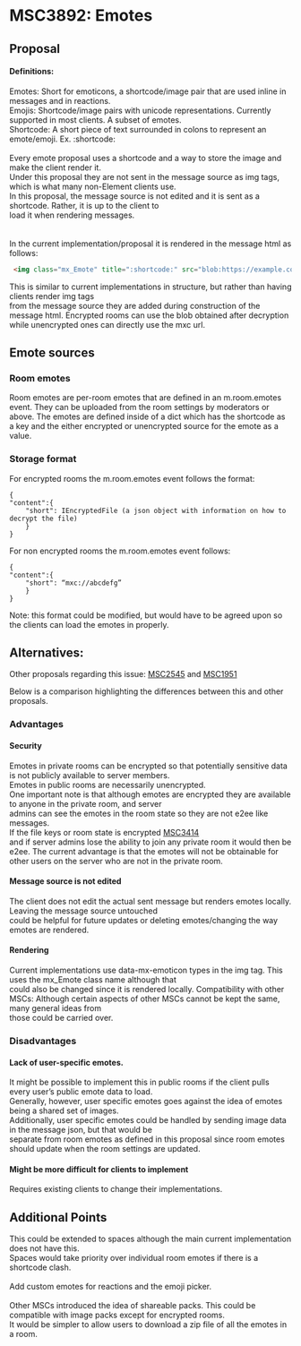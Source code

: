 # MSC3892: Emotes
## Proposal
#### Definitions:
Emotes: Short for emoticons, a shortcode/image pair that are used inline in messages and in reactions. <br/> 
Emojis: Shortcode/image pairs with unicode representations. Currently supported in most clients. A subset of emotes. <br/> 
Shortcode: A short piece of text surrounded in colons to represent an emote/emoji. Ex. :shortcode: 
<br/><br/>
Every emote proposal uses a shortcode and a way to store the image and make the client render it. <br/> 
Under this proposal they are not sent in the message source as img tags, which is what many non-Element clients use. <br/> 
In this proposal, the message source is not edited and it is sent as a shortcode. Rather, it is up to the client to <br/>load it when rendering messages.<br/> 
<br/><br/>
In the current implementation/proposal it is rendered in the message html as follows:

```html
 <img class="mx_Emote" title=":shortcode:" src="blob:https://example.com/blob-guid">
```
This is similar to current implementations in structure, but rather than having clients render img tags <br/>
from the message source they are added during construction of the message html. Encrypted rooms can use the blob obtained after decryption <br/> 
while unencrypted ones can directly use the mxc url.

## Emote sources
### Room emotes
Room emotes are per-room emotes that are defined in an m.room.emotes event. They can be uploaded from the room settings by moderators or above.
The emotes are defined inside of a dict which has the shortcode as a key and the either encrypted or unencrypted source for the emote as a value.
### Storage format
For encrypted rooms the m.room.emotes event follows the format:
```
{
"content":{
	"short": IEncryptedFile (a json object with information on how to decrypt the file)
	}
}
```

For non encrypted rooms the m.room.emotes event follows: 
```
{
"content":{
 	"short": “mxc://abcdefg”
	}
}
```

Note: this format could be modified, but would have to be agreed upon so the clients can load the emotes in properly.

## Alternatives:
Other proposals regarding this issue: [MSC2545](https://github.com/matrix-org/matrix-spec-proposals/pull/2545) and [MSC1951](https://github.com/matrix-org/matrix-doc/pull/1951)

Below is a comparison highlighting the differences between this and other proposals.
### Advantages
#### Security
Emotes in private rooms can be encrypted so that potentially sensitive data is not publicly available to server members. <br/> 
Emotes in public rooms are necessarily unencrypted. <br/>
One important note is that although emotes are encrypted they are available to anyone in the private room, and server <br/> 
admins can see the emotes in the room state so they are not e2ee like messages. <br/> 
If the file keys or room state is encrypted [MSC3414](https://github.com/matrix-org/matrix-spec-proposals/pull/3414) <br/> 
and if server admins lose the ability to join any private room it would then be e2ee.
The current advantage is that the emotes will not be obtainable for other users on the server who are not in the private room.
<br/>
#### Message source is not edited
The client does not edit the actual sent message but renders emotes locally. Leaving the message source untouched <br/>
 could be helpful for future updates or deleting emotes/changing the way emotes are rendered.
<br/>
#### Rendering
Current implementations use data-mx-emoticon types in the img tag. This uses the mx_Emote class name although that <br/>
could also be changed since it is rendered locally.
Compatibility with other MSCs: Although certain aspects of other MSCs cannot be kept the same, many general ideas from <br/>
those could be carried over.
### Disadvantages
#### Lack of user-specific emotes. 
It might be possible to implement this in public rooms if the client pulls every user’s public emote data to load. <br/>
Generally, however, user specific emotes goes against the idea of emotes being a shared set of images. <br/>
Additionally, user specific emotes could be handled by sending image data in the message json, but that would be <br/>
separate from room emotes as defined in this proposal since room emotes should update when the room settings are updated.

#### Might be more difficult for clients to implement
Requires existing clients to change their implementations.
## Additional Points
This could be extended to spaces although the main current implementation does not have this. <br/>
Spaces would take priority over individual room emotes if there is a shortcode clash. 
<br/><br/>
Add custom emotes for reactions and the emoji picker. 
<br/><br/>
Other MSCs introduced the idea of shareable packs. This could be compatible with image packs except for encrypted rooms. <br/> 
It would be simpler to allow users to download a zip file of all the emotes in a room.
<br/><br/>